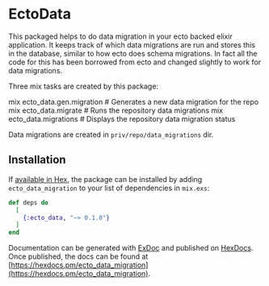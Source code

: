 # EctoData

This packaged helps to do data migration in your ecto backed elixir application.
It keeps track of which data migrations are run and stores this in the database, similar to how ecto does schema migrations. In fact all the code for this has been borrowed from ecto and changed slightly to work for data migrations.

Three mix tasks are created by this package:

  mix ecto_data.gen.migration # Generates a new data migration for the repo
  mix ecto_data.migrate       # Runs the repository data migrations
  mix ecto_data.migrations    # Displays the repository data migration status

Data migrations are created in `priv/repo/data_migrations` dir.

## Installation

If [available in Hex](https://hex.pm/docs/publish), the package can be installed
by adding `ecto_data_migration` to your list of dependencies in `mix.exs`:

```elixir
def deps do
  [
    {:ecto_data, "~> 0.1.0"}
  ]
end
```

Documentation can be generated with [ExDoc](https://github.com/elixir-lang/ex_doc)
and published on [HexDocs](https://hexdocs.pm). Once published, the docs can
be found at [https://hexdocs.pm/ecto_data_migration](https://hexdocs.pm/ecto_data_migration).

